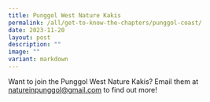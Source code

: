 ```yaml
---
title: Punggol West Nature Kakis
permalink: /all/get-to-know-the-chapters/punggol-coast/
date: 2023-11-20
layout: post
description: ""
image: ""
variant: markdown
---
```

<p>Want to join the Punggol West Nature Kakis? Email them at <a href="mailto:&quot;natureinpunggol@gmail.com&quot;">natureinpunggol@gmail.com</a> to find out more!</p>